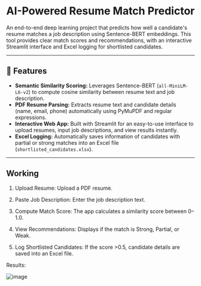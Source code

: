# AI-Powered Resume Match Predictor

An end-to-end deep learning project that predicts how well a candidate's resume matches a job description using Sentence-BERT embeddings. This tool provides clear match scores and recommendations, with an interactive Streamlit interface and Excel logging for shortlisted candidates.

---

## 🚀 Features

- **Semantic Similarity Scoring:** Leverages Sentence-BERT (`all-MiniLM-L6-v2`) to compute cosine similarity between resume text and job description.
- **PDF Resume Parsing:** Extracts resume text and candidate details (name, email, phone) automatically using PyMuPDF and regular expressions.
- **Interactive Web App:** Built with Streamlit for an easy-to-use interface to upload resumes, input job descriptions, and view results instantly.
- **Excel Logging:** Automatically saves information of candidates with partial or strong matches into an Excel file (`shortlisted_candidates.xlsx`).

---

## Working
1) Upload Resume: Upload a PDF resume.

2) Paste Job Description: Enter the job description text.

3) Compute Match Score: The app calculates a similarity score between 0–1.0.

4) View Recommendations: Displays if the match is Strong, Partial, or Weak.

5) Log Shortlisted Candidates: If the score >0.5, candidate details are saved into an Excel file.


Results:

![image](https://github.com/user-attachments/assets/1abd97f3-2090-42ea-8461-3e1a77f608d0)

